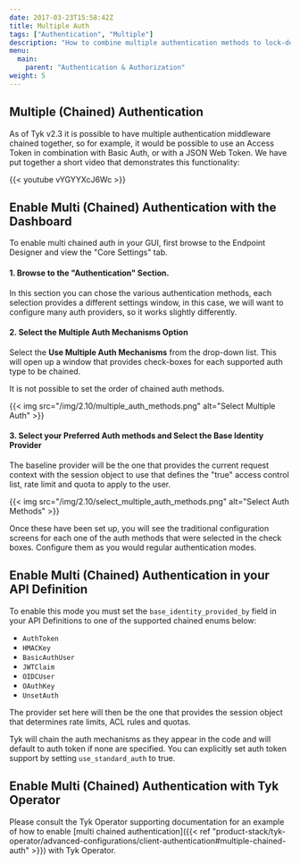 ```yaml
---
date: 2017-03-23T15:58:42Z
title: Multiple Auth
tags: ["Authentication", "Multiple"]
description: "How to combine multiple authentication methods to lock-down your APIs"
menu:
  main:
    parent: "Authentication & Authorization"
weight: 5
---
```


## Multiple (Chained) Authentication

As of Tyk v2.3 it is possible to have multiple authentication middleware chained together, so for example, it would be possible to use an Access Token in combination with Basic Auth, or with a JSON Web Token. We have put together a short video that demonstrates this functionality:

{{< youtube vYGYYXcJ6Wc >}}

## Enable Multi (Chained) Authentication with the Dashboard

To enable multi chained auth in your GUI, first browse to the Endpoint Designer and view the "Core Settings" tab.

#### 1\. Browse to the "Authentication" Section.

In this section you can chose the various authentication methods, each selection provides a different settings window, in this case, we will want to configure many auth providers, so it works slightly differently.

#### 2\. Select the Multiple Auth Mechanisms Option

Select the **Use Multiple Auth Mechanisms** from the drop-down list. This will open up a window that provides check-boxes for each supported auth type to be chained.

It is not possible to set the order of chained auth methods.

{{< img src="/img/2.10/multiple_auth_methods.png" alt="Select Multiple Auth" >}}

#### 3\. Select your Preferred Auth methods and Select the Base Identity Provider

The baseline provider will be the one that provides the current request context with the session object to use that defines the "true" access control list, rate limit and quota to apply to the user.

{{< img src="/img/2.10/select_multiple_auth_methods.png" alt="Select Auth Methods" >}}

Once these have been set up, you will see the traditional configuration screens for each one of the auth methods that were selected in the check boxes. Configure them as you would regular authentication modes.

## Enable Multi (Chained) Authentication in your API Definition

To enable this mode you must set the `base_identity_provided_by` field in your API Definitions to one of the supported chained enums below:

- `AuthToken`
- `HMACKey`
- `BasicAuthUser`
- `JWTClaim`
- `OIDCUser`
- `OAuthKey`
- `UnsetAuth`

The provider set here will then be the one that provides the session object that determines rate limits, ACL rules and quotas.

Tyk will chain the auth mechanisms as they appear in the code and will default to auth token if none are specified. You can explicitly set auth token support by setting `use_standard_auth` to true.

## Enable Multi (Chained) Authentication with Tyk Operator

Please consult the Tyk Operator supporting documentation for an example of how to enable [multi chained authentication]({{< ref "product-stack/tyk-operator/advanced-configurations/client-authentication#multiple-chained-auth" >}}) with Tyk Operator.
